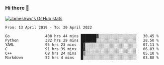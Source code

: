 ### Hi there 👋

[![Jameshwc's GitHub stats](https://github-readme-stats.vercel.app/api?username=jameshwc)](https://github.com/anuraghazra/github-readme-stats)

<!--START_SECTION:waka-->

```text
From: 13 April 2019 - To: 30 April 2022

Go                408 hrs 44 mins ███████▓░░░░░░░░░░░░░░░░░   30.45 %
Python            382 hrs 29 mins ███████░░░░░░░░░░░░░░░░░░   28.50 %
YAML              95 hrs 23 mins  █▓░░░░░░░░░░░░░░░░░░░░░░░   07.11 %
C                 91 hrs 39 mins  █▓░░░░░░░░░░░░░░░░░░░░░░░   06.83 %
C++               68 hrs 24 mins  █▒░░░░░░░░░░░░░░░░░░░░░░░   05.10 %
Markdown          52 hrs 4 mins   █░░░░░░░░░░░░░░░░░░░░░░░░   03.88 %
```

<!--END_SECTION:waka-->
